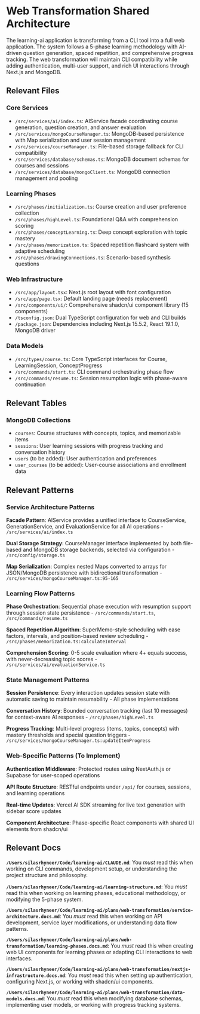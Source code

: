 # Web Transformation Shared Architecture

The learning-ai application is transforming from a CLI tool into a full web application. The system follows a 5-phase learning methodology with AI-driven question generation, spaced repetition, and comprehensive progress tracking. The web transformation will maintain CLI compatibility while adding authentication, multi-user support, and rich UI interactions through Next.js and MongoDB.

## Relevant Files

### Core Services
- `/src/services/ai/index.ts`: AIService facade coordinating course generation, question creation, and answer evaluation
- `/src/services/mongoCourseManager.ts`: MongoDB-based persistence with Map serialization and user session management
- `/src/services/courseManager.ts`: File-based storage fallback for CLI compatibility
- `/src/services/database/schemas.ts`: MongoDB document schemas for courses and sessions
- `/src/services/database/mongoClient.ts`: MongoDB connection management and pooling

### Learning Phases
- `/src/phases/initialization.ts`: Course creation and user preference collection
- `/src/phases/highLevel.ts`: Foundational Q&A with comprehension scoring
- `/src/phases/conceptLearning.ts`: Deep concept exploration with topic mastery
- `/src/phases/memorization.ts`: Spaced repetition flashcard system with adaptive scheduling
- `/src/phases/drawingConnections.ts`: Scenario-based synthesis questions

### Web Infrastructure
- `/src/app/layout.tsx`: Next.js root layout with font configuration
- `/src/app/page.tsx`: Default landing page (needs replacement)
- `/src/components/ui/`: Comprehensive shadcn/ui component library (15 components)
- `/tsconfig.json`: Dual TypeScript configuration for web and CLI builds
- `/package.json`: Dependencies including Next.js 15.5.2, React 19.1.0, MongoDB driver

### Data Models
- `/src/types/course.ts`: Core TypeScript interfaces for Course, LearningSession, ConceptProgress
- `/src/commands/start.ts`: CLI command orchestrating phase flow
- `/src/commands/resume.ts`: Session resumption logic with phase-aware continuation

## Relevant Tables

### MongoDB Collections
- `courses`: Course structures with concepts, topics, and memorizable items
- `sessions`: User learning sessions with progress tracking and conversation history
- `users` (to be added): User authentication and preferences
- `user_courses` (to be added): User-course associations and enrollment data

## Relevant Patterns

### Service Architecture Patterns
**Facade Pattern**: AIService provides a unified interface to CourseService, GenerationService, and EvaluationService for all AI operations - `/src/services/ai/index.ts`

**Dual Storage Strategy**: CourseManager interface implemented by both file-based and MongoDB storage backends, selected via configuration - `/src/config/storage.ts`

**Map Serialization**: Complex nested Maps converted to arrays for JSON/MongoDB persistence with bidirectional transformation - `/src/services/mongoCourseManager.ts:95-165`

### Learning Flow Patterns
**Phase Orchestration**: Sequential phase execution with resumption support through session state persistence - `/src/commands/start.ts`, `/src/commands/resume.ts`

**Spaced Repetition Algorithm**: SuperMemo-style scheduling with ease factors, intervals, and position-based review scheduling - `/src/phases/memorization.ts:calculateInterval`

**Comprehension Scoring**: 0-5 scale evaluation where 4+ equals success, with never-decreasing topic scores - `/src/services/ai/evaluationService.ts`

### State Management Patterns
**Session Persistence**: Every interaction updates session state with automatic saving to maintain resumability - All phase implementations

**Conversation History**: Bounded conversation tracking (last 10 messages) for context-aware AI responses - `/src/phases/highLevel.ts`

**Progress Tracking**: Multi-level progress (items, topics, concepts) with mastery thresholds and special question triggers - `/src/services/mongoCourseManager.ts:updateItemProgress`

### Web-Specific Patterns (To Implement)
**Authentication Middleware**: Protected routes using NextAuth.js or Supabase for user-scoped operations

**API Route Structure**: RESTful endpoints under `/api/` for courses, sessions, and learning operations

**Real-time Updates**: Vercel AI SDK streaming for live text generation with sidebar score updates

**Component Architecture**: Phase-specific React components with shared UI elements from shadcn/ui

## Relevant Docs

**`/Users/silasrhyneer/Code/learning-ai/CLAUDE.md`**: You _must_ read this when working on CLI commands, development setup, or understanding the project structure and philosophy.

**`/Users/silasrhyneer/Code/learning-ai/learning-structure.md`**: You _must_ read this when working on learning phases, educational methodology, or modifying the 5-phase system.

**`/Users/silasrhyneer/Code/learning-ai/plans/web-transformation/service-architecture.docs.md`**: You _must_ read this when working on API development, service layer modifications, or understanding data flow patterns.

**`/Users/silasrhyneer/Code/learning-ai/plans/web-transformation/learning-phases.docs.md`**: You _must_ read this when creating web UI components for learning phases or adapting CLI interactions to web interfaces.

**`/Users/silasrhyneer/Code/learning-ai/plans/web-transformation/nextjs-infrastructure.docs.md`**: You _must_ read this when setting up authentication, configuring Next.js, or working with shadcn/ui components.

**`/Users/silasrhyneer/Code/learning-ai/plans/web-transformation/data-models.docs.md`**: You _must_ read this when modifying database schemas, implementing user models, or working with progress tracking systems.